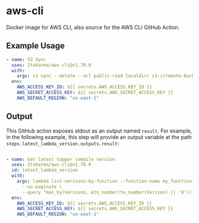 # aws-cli

Docker image for AWS CLI, also source for the AWS CLI GitHub Action.

## Example Usage

```yaml
- name: S3 Sync
  uses: ItsKarma/aws-cli@v1.70.0
  with:
    args: s3 sync --delete --acl public-read localdir/ s3://remote-bucket/
  env:
    AWS_ACCESS_KEY_ID: ${{ secrets.AWS_ACCESS_KEY_ID }}
    AWS_SECRET_ACCESS_KEY: ${{ secrets.AWS_SECRET_ACCESS_KEY }}
    AWS_DEFAULT_REGION: "us-east-1"
```

## Output

This GitHub action exposes stdout as an output named `result`. For example, in the following example, this step will
provide an output variable at the path `steps.latest_lambda_version.outputs.result`:

```yaml

- name: Get latest topper compile version
  uses: ItsKarma/aws-cli@v1.70.0
  id: latest_lambda_version
  with:
    args: lambda list-versions-by-function --function-name my_function_name \
      --no-paginate \
      --query "max_by(Versions, &to_number(to_number(Version) || '0')).Version"
  env:
    AWS_ACCESS_KEY_ID: ${{ secrets.AWS_ACCESS_KEY_ID }}
    AWS_SECRET_ACCESS_KEY: ${{ secrets.AWS_SECRET_ACCESS_KEY }}
    AWS_DEFAULT_REGION: "us-east-1"
```
